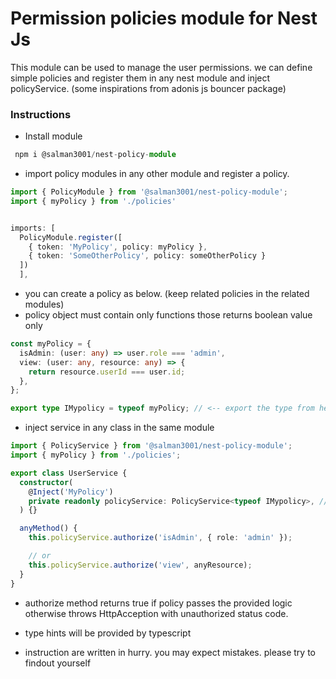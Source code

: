 # Permission policies module for Nest Js

This module can be used to manage the user permissions. we can define simple policies and register them in any nest module and inject policyService. (some inspirations from adonis js bouncer package)

### Instructions

- Install module

```typescript
 npm i @salman3001/nest-policy-module
```

- import policy modules in any other module and register a policy.

```typescript
import { PolicyModule } from '@salman3001/nest-policy-module';
import { myPolicy } from './policies'


imports: [
  PolicyModule.register([
    { token: 'MyPolicy', policy: myPolicy },
    { token: 'SomeOtherPolicy', policy: someOtherPolicy }
  ])
  ],

```

- you can create a policy as below. (keep related policies in the related modules)
- policy object must contain only functions those returns boolean value only

```typescript
const myPolicy = {
  isAdmin: (user: any) => user.role === 'admin',
  view: (user: any, resource: any) => {
    return resource.userId === user.id;
  },
};

export type IMypolicy = typeof myPolicy; // <-- export the type from here as it will be used while injecting service
```

- inject service in any class in the same module

```typescript
import { PolicyService } from '@salman3001/nest-policy-module';
import { myPolicy } from './policies';

export class UserService {
  constructor(
    @Inject('MyPolicy')
    private readonly policyService: PolicyService<typeof IMypolicy>, // provide generic for typehints,
  ) {}

  anyMethod() {
    this.policyService.authorize('isAdmin', { role: 'admin' });

    // or
    this.policyService.authorize('view', anyResource);
  }
}
```

- authorize method returns true if policy passes the provided logic otherwise throws HttpAcception with unauthorized status code.

- type hints will be provided by typescript

- instruction are written in hurry. you may expect mistakes. please try to findout yourself
